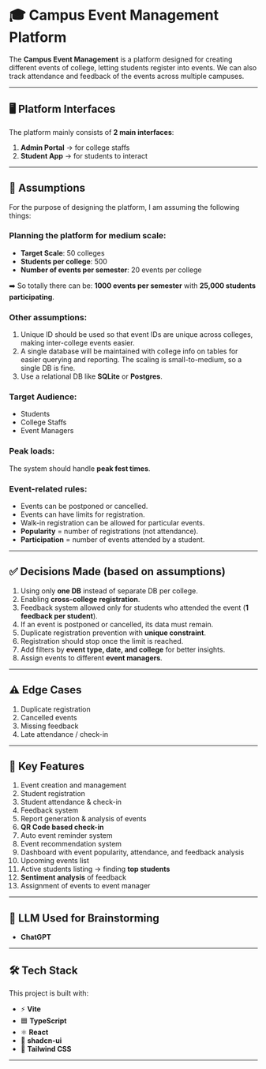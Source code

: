 # 🎓 Campus Event Management Platform  

The **Campus Event Management** is a platform designed for creating different events of college, letting students register into events. We can also track attendance and feedback of the events across multiple campuses.  

---

## 🖥️ Platform Interfaces  
The platform mainly consists of **2 main interfaces**:  
1. **Admin Portal** → for college staffs  
2. **Student App** → for students to interact  

---

## 📌 Assumptions  

For the purpose of designing the platform, I am assuming the following things:  

### Planning the platform for medium scale:  
- **Target Scale**: 50 colleges  
- **Students per college**: 500  
- **Number of events per semester**: 20 events per college  

➡️ So totally there can be: **1000 events per semester** with **25,000 students participating**.  

### Other assumptions:  
1. Unique ID should be used so that event IDs are unique across colleges, making inter-college events easier.  
2. A single database will be maintained with college info on tables for easier querying and reporting. The scaling is small-to-medium, so a single DB is fine.  
3. Use a relational DB like **SQLite** or **Postgres**.  

### Target Audience:  
- Students  
- College Staffs  
- Event Managers  

### Peak loads:  
The system should handle **peak fest times**.  

### Event-related rules:  
- Events can be postponed or cancelled.  
- Events can have limits for registration.  
- Walk-in registration can be allowed for particular events.  
- **Popularity** = number of registrations (not attendance).  
- **Participation** = number of events attended by a student.  

---

## ✅ Decisions Made (based on assumptions)  
1. Using only **one DB** instead of separate DB per college.  
2. Enabling **cross-college registration**.  
3. Feedback system allowed only for students who attended the event (**1 feedback per student**).  
4. If an event is postponed or cancelled, its data must remain.  
5. Duplicate registration prevention with **unique constraint**.  
6. Registration should stop once the limit is reached.  
7. Add filters by **event type, date, and college** for better insights.  
8. Assign events to different **event managers**.  

---

## ⚠️ Edge Cases  
1. Duplicate registration  
2. Cancelled events  
3. Missing feedback  
4. Late attendance / check-in  

---

## 🚀 Key Features  
1. Event creation and management  
2. Student registration  
3. Student attendance & check-in  
4. Feedback system  
5. Report generation & analysis of events  
6. **QR Code based check-in**  
7. Auto event reminder system  
8. Event recommendation system  
9. Dashboard with event popularity, attendance, and feedback analysis  
10. Upcoming events list  
11. Active students listing → finding **top students**  
12. **Sentiment analysis** of feedback  
13. Assignment of events to event manager  

---

## 🤖 LLM Used for Brainstorming  
- **ChatGPT**  

---

## 🛠️ Tech Stack  

This project is built with:  
- ⚡ **Vite**  
- 🟦 **TypeScript**  
- ⚛️ **React**  
- 🎨 **shadcn-ui**  
- 🎀 **Tailwind CSS**  

---
